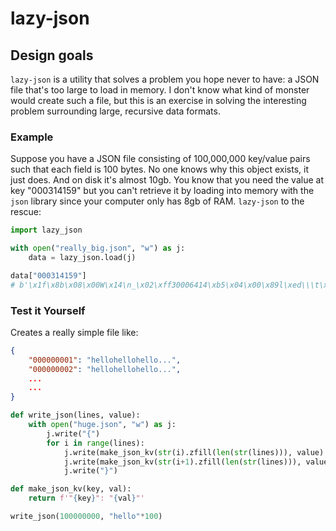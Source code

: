 # lazy-json

## Design goals
`lazy-json` is a utility that solves a problem you hope never to have: a JSON file that's too large to load in memory. 
I don't know what kind of monster would create such a file, but this is an exercise in solving the interesting problem
surrounding large, recursive data formats. 

### Example
Suppose you have a JSON file consisting of 100,000,000 key/value pairs such that each field is 100 bytes. 
No one knows why this object exists, it just does. And on disk it's almost 10gb. You know that you need 
the value at key "000314159" but you can't retrieve it by loading into memory with the `json` library
since your computer only has 8gb of RAM. `lazy-json` to the rescue:

```python
import lazy_json

with open("really_big.json", "w") as j:
    data = lazy_json.load(j)

data["000314159"]
# b'\x1f\x8b\x08\x00W\x14\n_\x02\xff30006414\xb5\x04\x00\x89l\xed\\\t\x00\x00\x00...'
```

### Test it Yourself
Creates a really simple file like:
```json
{
    "000000001": "hellohellohello...",
    "000000002": "hellohellohello...",
    ...
    ...
}
```

```python
def write_json(lines, value): 
    with open("huge.json", "w") as j: 
        j.write("{") 
        for i in range(lines): 
            j.write(make_json_kv(str(i).zfill(len(str(lines))), value) + ",") 
            j.write(make_json_kv(str(i+1).zfill(len(str(lines))), value)) 
            j.write("}") 

def make_json_kv(key, val): 
    return f'"{key}": "{val}"'

write_json(100000000, "hello"*100)
```
